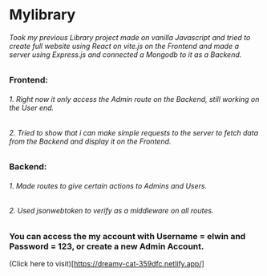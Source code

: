 # Mylibrary

###### Took my previous Library project made on vanilla Javascript and tried to create full website using React on vite.js on the Frontend and made a server using Express.js and connected a Mongodb to it as a Backend.

### Frontend:
###### 1. Right now it only access the Admin route on the Backend, still working on the User end.
###### 2. Tried to show that i can make simple requests to the server to fetch data from the Backend and display it on the Frontend.

### Backend:
###### 1. Made routes to give certain actions to Admins and Users.
###### 2. Used jsonwebtoken to verify as a middleware on all routes.

### You can access the my account with Username = elwin and Password = 123, or create a new Admin Account.

(Click here to visit)[https://dreamy-cat-359dfc.netlify.app/]
